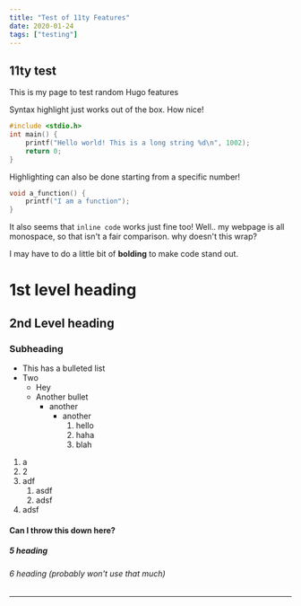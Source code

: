 ```yaml
---
title: "Test of 11ty Features"
date: 2020-01-24
tags: ["testing"]
---
```


## 11ty test

This is my page to test random Hugo features

Syntax highlight just works out of the box. How nice!

```c
#include <stdio.h>
int main() {
    printf("Hello world! This is a long string %d\n", 1002);
    return 0;
}
```

Highlighting can also be done starting from a specific number!

```c
void a_function() {
    printf("I am a function");
}
```

It also seems that <code>inline code</code> works just fine too! Well.. my webpage is all monospace, so that isn't a fair comparison. why doesn't this wrap?

I may have to do a little bit of **bolding** to make code stand out.

# 1st level heading

## 2nd Level heading
### Subheading
* This has a bulleted list
* Two
  * Hey
  * Another bullet
    * another
      * another
        1. hello
        2. haha
        3. blah

1. a
1. 2
1. adf
    1. asdf
    1. adsf
1. adsf


#### Can I throw this down here?
##### 5 heading
###### 6 heading (probably won't use that much)

---
